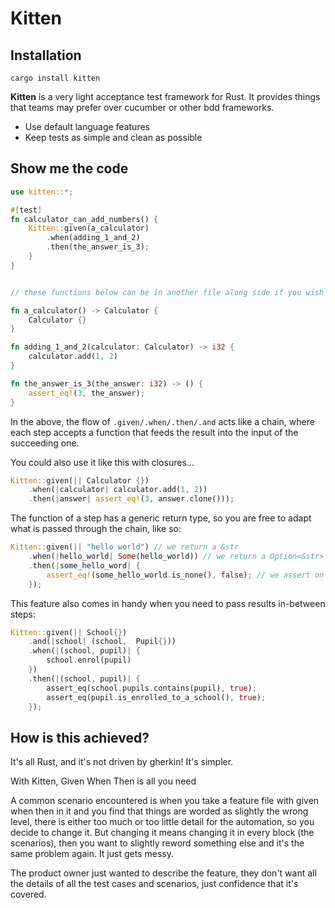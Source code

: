# Kitten

## Installation
  `cargo install kitten`

**Kitten** is a very light acceptance test framework for Rust. It provides things that teams may prefer over cucumber or other bdd frameworks.

- Use default language features
- Keep tests as simple and clean as possible

## Show me the code

```rust
use kitten::*;

#[test]
fn calculator_can_add_numbers() {
    Kitten::given(a_calculator)
        .when(adding_1_and_2)
        .then(the_answer_is_3);
    }
}


// these functions below can be in another file along side if you wish like calculator_steps or kept in the same file

fn a_calculator() -> Calculator {
    Calculator {}
}

fn adding_1_and_2(calculator: Calculator) -> i32 {
    calculator.add(1, 2)
}

fn the_answer_is_3(the_answer: i32) -> () {
    assert_eq!(3, the_answer);
}
```

In the above, the flow of `.given/.when/.then/.and` acts like a chain, where each step accepts a function that feeds the result into the input of the succeeding one.

You could also use it like this with closures...

```rust
Kitten::given(|| Calculator {})
    .when(|calculator| calculator.add(1, 2))
    .then(|answer| assert_eq!(3, answer.clone()));
```

The function of a step has a generic return type, so you are free to adapt what is passed through the chain, like so:

```rust
Kitten::given(|| "hello world") // we return a &str
    .when(|hello_world| Some(hello_world)) // we return a Option<&str>
    .then(|some_hello_word| {
        assert_eq!(some_hello_world.is_none(), false); // we assert on our Option<&str>
    });
```

This feature also comes in handy when you need to pass results in-between steps:

```rust
Kitten::given(|| School{})
    .and(|school| (school,  Pupil{}))
    .when(|(school, pupil)| {
        school.enrol(pupil)
    })
    .then(|(school, pupil)| {
        assert_eq(school.pupils.contains(pupil), true);
        assert_eq(pupil.is_enrolled_to_a_school(), true);
    });
```

## How is this achieved?

It's all Rust, and it's not driven by gherkin! It's simpler.

With Kitten, Given When Then is all you need

A common scenario encountered is when you take a feature file with given when then in it and you find that things are worded as slightly the wrong level, there is either too much or too little detail for the automation, so you decide to change it. But changing it means changing it in every block (the scenarios), then you want to slightly reword something else and it's the same problem again. It just gets messy.

The product owner just wanted to describe the feature, they don't want all the details of all the test cases and scenarios, just confidence that it's covered.
